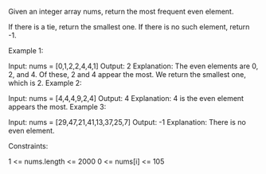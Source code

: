 Given an integer array nums, return the most frequent even element.

If there is a tie, return the smallest one. If there is no such element, return -1.

 

Example 1:

Input: nums = [0,1,2,2,4,4,1]
Output: 2
Explanation:
The even elements are 0, 2, and 4. Of these, 2 and 4 appear the most.
We return the smallest one, which is 2.
Example 2:

Input: nums = [4,4,4,9,2,4]
Output: 4
Explanation: 4 is the even element appears the most.
Example 3:

Input: nums = [29,47,21,41,13,37,25,7]
Output: -1
Explanation: There is no even element.
 

Constraints:

1 <= nums.length <= 2000
0 <= nums[i] <= 105
